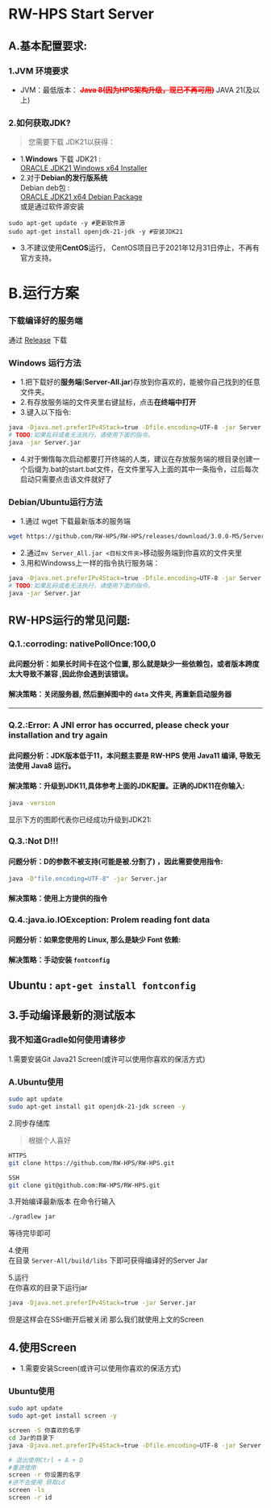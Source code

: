 # RW-HPS Start Server

## A.基本配置要求:

### 1.JVM 环境要求

- JVM：最低版本： <font style="color:red;font-weight:bold">~~Java 8(因为HPS架构升级，现已不再可用)~~</font> JAVA 21(及以上)

### 2.如何获取JDK?

> 您需要下载 JDK21以获得：
- 1.**Windows** 下载 JDK21 : </br> [ORACLE JDK21 Windows x64 Installer](https://download.oracle.com/java/21/archive/jdk-21.0.2_windows-x64_bin.exe)
- 2.对于**Debian的发行版系统** </br> 
Debian deb包 : </br> [ORACLE JDK21 x64 Debian Package](https://download.oracle.com/java/21/archive/jdk-21.0.2_linux-x64_bin.deb) </br> 或是通过软件源安装 </br>
```
sudo apt-get update -y #更新软件源
sudo apt-get install openjdk-21-jdk -y #安装JDK21
```
- 3.不建议使用**CentOS**运行， CentOS项目已于2021年12月31日停止，不再有官方支持。


# B.运行方案

### 下载编译好的服务端

通过 [Release](https://github.com/RW-HPS/RW-HPS/releases) 下载

### Windows 运行方法

- 1.把下载好的**服务端**(**Server-All.jar**)存放到你喜欢的，能被你自己找到的任意文件夹。
- 2.有存放服务端的文件夹里右键鼠标，点击**在终端中打开**
- 3.键入以下指令:
```bash
java -Djava.net.preferIPv4Stack=true -Dfile.encoding=UTF-8 -jar Server.jar
# TODO:如果乱码或者无法执行，请使用下面的指令。
java -jar Server.jar
```
- 4.对于懒惰每次启动都要打开终端的人类，建议在存放服务端的根目录创建一个后缀为.bat的start.bat文件，在文件里写入上面的其中一条指令，过后每次启动只需要点击该文件就好了

### Debian/Ubuntu运行方法
- 1.通过 wget 下载最新版本的服务端
```bash
wget https://github.com/RW-HPS/RW-HPS/releases/download/3.0.0-M5/Server-All.jar
```
- 2.通过`mv Server_All.jar <目标文件夹>`移动服务端到你喜欢的文件夹里
- 3.用和Windowss上一样的指令执行服务端：
```bash
java -Djava.net.preferIPv4Stack=true -Dfile.encoding=UTF-8 -jar Server.jar
# TODO:如果乱码或者无法执行，请使用下面的指令。
java -jar Server.jar
```

## RW-HPS运行的常见问题:

### Q.1.:**corroding: nativePollOnce:100,0**

#### 此问题分析：如果长时间卡在这个位置, 那么就是缺少一些依赖包，或者版本跨度太大导致不兼容 ,因此你会遇到该错误。

#### 解决策略：关闭服务器, 然后删掉图中的 `data` 文件夹, 再重新启动服务器
---

### Q.2.:**Error: A JNI error has occurred, please check your installation and try again**


#### 此问题分析：JDK版本低于11，本问题主要是 RW-HPS 使用 Java11 编译, 导致无法使用 Java8 运行。


#### 解决策略：升级到JDK11,具体参考上面的JDK配置。正确的JDK11在你输入:

```bash
java -version
```

显示下方的图即代表你已经成功升级到JDK21:


### Q.3.:**Not D!!!**


#### 问题分析：D的参数不被支持(可能是被.分割了) ，因此需要使用指令:

```bash
java -D"file.encoding=UTF-8" -jar Server.jar
```

#### 解决策略：使用上方提供的指令

### Q.4.:**java.io.IOException: Prolem reading font data**


#### 问题分析：如果您使用的 Linux, 那么是缺少 Font 依赖:

#### 解决策略：手动安装 `fontconfig`
  
**Ubuntu** : ```apt-get install fontconfig```
---
## 3.手动编译最新的测试版本

### 我不知道Gradle如何使用请移步


1.需要安装Git Java21 Screen(或许可以使用你喜欢的保活方式)

### A.Ubuntu使用

```bash  
sudo apt update
sudo apt-get install git openjdk-21-jdk screen -y  
```

2.同步存储库
> 根据个人喜好

```bash
HTTPS  
git clone https://github.com/RW-HPS/RW-HPS.git
``` 

```bash  
SSH
git clone git@github.com:RW-HPS/RW-HPS.git  
```

3.开始编译最新版本
在命令行输入

```bash
./gradlew jar
```

等待完毕即可

4.使用  
在目录 `Server-All/build/libs` 下即可获得编译好的Server Jar

5.运行  
在你喜欢的目录下运行jar

```bash
java -Djava.net.preferIPv4Stack=true -jar Server.jar
```

但是这样会在SSH断开后被关闭 那么我们就使用上文的Screen

## 4.使用Screen

- 1.需要安装Screen(或许可以使用你喜欢的保活方式)      
### Ubuntu使用

```bash  
sudo apt update
sudo apt-get install screen -y  
```

```bash
screen -S 你喜欢的名字
cd Jar的目录下
java -Djava.net.preferIPv4Stack=true -Dfile.encoding=UTF-8 -jar Server.jar

# 退出使用Ctrl + A + D
#重进使用
screen -r 你设置的名字
#进不去使用 获取id
screen -ls
screen -r id
```

